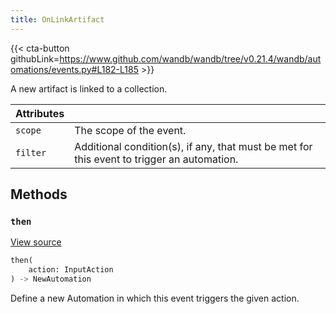 ```yaml
---
title: OnLinkArtifact
---
```


{{< cta-button githubLink=https://www.github.com/wandb/wandb/tree/v0.21.4/wandb/automations/events.py#L182-L185 >}}

A new artifact is linked to a collection.

| Attributes |  |
| :--- | :--- |
|  `scope` |  The scope of the event. |
|  `filter` |  Additional condition(s), if any, that must be met for this event to trigger an automation. |

## Methods

### `then`

[View source](https://www.github.com/wandb/wandb/tree/v0.21.4/wandb/automations/events.py#L151-L158)

```python
then(
    action: InputAction
) -> NewAutomation
```

Define a new Automation in which this event triggers the given action.
